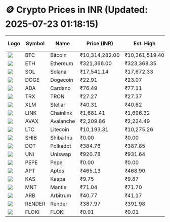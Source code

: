 # 🪙 Crypto Prices in INR (Updated: 2025-07-23 01:18:15)

| Logo | Symbol | Name       | Price (INR) | Est. High | Est. Low | Gross Profit | Fees | Net Profit | ROI % |
|------|--------|------------|-------------|-----------|----------|---------------|------|-------------|--------|
| ![](https://coin-images.coingecko.com/coins/images/1/large/bitcoin.png?1696501400) | BTC    | Bitcoin    | ₹10,314,282.00 | ₹10,361,519.40 | ₹10,267,044.60 | ₹920.18 | ₹200.00 | ₹720.18 | 0.72% |
| ![](https://coin-images.coingecko.com/coins/images/279/large/ethereum.png?1696501628) | ETH    | Ethereum   | ₹321,366.00 | ₹323,368.35 | ₹319,363.65 | ₹1,253.96 | ₹200.00 | ₹1,053.96 | 1.05% |
| ![](https://coin-images.coingecko.com/coins/images/4128/large/solana.png?1718769756) | SOL    | Solana     | ₹17,541.14 | ₹17,672.33 | ₹17,409.95 | ₹1,507.10 | ₹200.00 | ₹1,307.10 | 1.31% |
| ![](https://coin-images.coingecko.com/coins/images/5/large/dogecoin.png?1696501409) | DOGE   | Dogecoin   | ₹22.91 | ₹23.07 | ₹22.75 | ₹1,371.19 | ₹200.00 | ₹1,171.19 | 1.17% |
| ![](https://coin-images.coingecko.com/coins/images/975/large/cardano.png?1696502090) | ADA    | Cardano    | ₹76.49 | ₹77.11 | ₹75.87 | ₹1,633.05 | ₹200.00 | ₹1,433.05 | 1.43% |
| ![](https://coin-images.coingecko.com/coins/images/1094/large/tron-logo.png?1696502193) | TRX    | TRON       | ₹27.27 | ₹27.37 | ₹27.17 | ₹761.97 | ₹200.00 | ₹561.97 | 0.56% |
| ![](https://coin-images.coingecko.com/coins/images/100/large/fmpFRHHQ_400x400.jpg?1735231350) | XLM    | Stellar    | ₹40.31 | ₹40.62 | ₹40.00 | ₹1,552.52 | ₹200.00 | ₹1,352.52 | 1.35% |
| ![](https://coin-images.coingecko.com/coins/images/877/large/chainlink-new-logo.png?1696502009) | LINK   | Chainlink  | ₹1,681.41 | ₹1,696.32 | ₹1,666.50 | ₹1,789.56 | ₹200.00 | ₹1,589.56 | 1.59% |
| ![](https://coin-images.coingecko.com/coins/images/12559/large/Avalanche_Circle_RedWhite_Trans.png?1696512369) | AVAX   | Avalanche  | ₹2,209.86 | ₹2,224.49 | ₹2,195.23 | ₹1,333.26 | ₹200.00 | ₹1,133.26 | 1.13% |
| ![](https://coin-images.coingecko.com/coins/images/2/large/litecoin.png?1696501400) | LTC    | Litecoin   | ₹10,193.31 | ₹10,275.26 | ₹10,111.36 | ₹1,620.91 | ₹200.00 | ₹1,420.91 | 1.42% |
| ![](https://coin-images.coingecko.com/coins/images/11939/large/shiba.png?1696511800) | SHIB   | Shiba Inu  | ₹0.00 | ₹0.00 | ₹0.00 | ₹1,610.11 | ₹200.00 | ₹1,410.11 | 1.41% |
| ![](https://coin-images.coingecko.com/coins/images/12171/large/polkadot.png?1696512008) | DOT    | Polkadot   | ₹384.76 | ₹387.85 | ₹381.67 | ₹1,621.58 | ₹200.00 | ₹1,421.58 | 1.42% |
| ![](https://coin-images.coingecko.com/coins/images/12504/large/uniswap-logo.png?1720676669) | UNI    | Uniswap    | ₹920.78 | ₹931.64 | ₹909.92 | ₹2,386.02 | ₹200.00 | ₹2,186.02 | 2.19% |
| ![](https://coin-images.coingecko.com/coins/images/29850/large/pepe-token.jpeg?1696528776) | PEPE   | Pepe       | ₹0.00 | ₹0.00 | ₹0.00 | ₹2,063.53 | ₹200.00 | ₹1,863.53 | 1.86% |
| ![](https://coin-images.coingecko.com/coins/images/26455/large/aptos_round.png?1696525528) | APT    | Aptos      | ₹465.13 | ₹468.90 | ₹461.36 | ₹1,634.74 | ₹200.00 | ₹1,434.74 | 1.43% |
| ![](https://coin-images.coingecko.com/coins/images/25751/large/kaspa-icon-exchanges.png?1696524837) | KAS    | Kaspa      | ₹9.75 | ₹9.87 | ₹9.63 | ₹2,460.68 | ₹200.00 | ₹2,260.68 | 2.26% |
| ![](https://coin-images.coingecko.com/coins/images/30980/large/Mantle-Logo-mark.png?1739213200) | MNT    | Mantle     | ₹71.04 | ₹71.70 | ₹70.38 | ₹1,875.53 | ₹200.00 | ₹1,675.53 | 1.68% |
| ![](https://coin-images.coingecko.com/coins/images/16547/large/arb.jpg?1721358242) | ARB    | Arbitrum   | ₹40.77 | ₹41.17 | ₹40.37 | ₹1,961.66 | ₹200.00 | ₹1,761.66 | 1.76% |
| ![](https://coin-images.coingecko.com/coins/images/11636/large/rndr.png?1696511529) | RENDER | Render     | ₹387.97 | ₹391.98 | ₹383.96 | ₹2,090.86 | ₹200.00 | ₹1,890.86 | 1.89% |
| ![](https://coin-images.coingecko.com/coins/images/16746/large/PNG_image.png?1696516318) | FLOKI  | FLOKI      | ₹0.01 | ₹0.01 | ₹0.01 | ₹2,683.28 | ₹200.00 | ₹2,483.28 | 2.48% |
